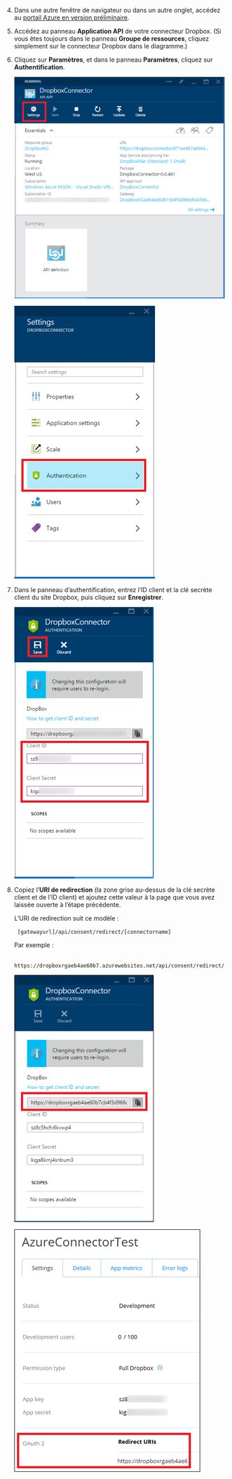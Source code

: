 4. Dans une autre fenêtre de navigateur ou dans un autre onglet, accédez au [portail Azure en version préliminaire](https://portal.azure.com).

3. Accédez au panneau **Application API** de votre connecteur Dropbox. (Si vous êtes toujours dans le panneau **Groupe de ressources**, cliquez simplement sur le connecteur Dropbox dans le diagramme.)

4. Cliquez sur **Paramètres**, et dans le panneau **Paramètres**, cliquez sur **Authentification**.

	![Cliquez sur Paramètres](./media/app-service-api-exchange-dropbox-settings/clicksettings.png)

	![Cliquez sur Authentification](./media/app-service-api-exchange-dropbox-settings/clickauth.png)

5. Dans le panneau d’authentification, entrez l’ID client et la clé secrète client du site Dropbox, puis cliquez sur **Enregistrer**.

	![Entrez les paramètres et cliquez sur Enregistrer](./media/app-service-api-exchange-dropbox-settings/authblade.png)

3. Copiez l’**URI de redirection** (la zone grise au-dessus de la clé secrète client et de l’ID client) et ajoutez cette valeur à la page que vous avez laissée ouverte à l’étape précédente.

	L’URI de redirection suit ce modèle :

		[gatewayurl]/api/consent/redirect/[connectorname]

	Par exemple :

		https://dropboxrgaeb4ae60b7.azurewebsites.net/api/consent/redirect/DropboxConnector

	![Obtenir un URI de redirection](./media/app-service-api-exchange-dropbox-settings/redirecturi.png)

	![Créer une application Dropbox](./media/app-service-api-exchange-dropbox-settings/dbappsettings2.png)

<!---HONumber=August15_HO6-->